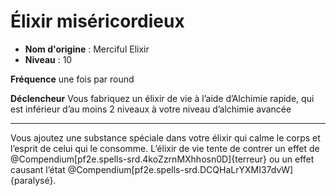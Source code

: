 # Élixir miséricordieux

 * **Nom d'origine** : Merciful Elixir
 * **Niveau** : 10


<p><strong>Fréquence</strong> une fois par round</p>
<p><strong>Déclencheur</strong> Vous fabriquez un élixir de vie à l’aide d’Alchimie rapide, qui est inférieur d’au moins 2 niveaux à votre niveau d’alchimie avancée</p>
<hr>
<p>Vous ajoutez une substance spéciale dans votre élixir qui calme le corps et l’esprit de celui qui le consomme. L’élixir de vie tente de contrer un effet de @Compendium[pf2e.spells-srd.4koZzrnMXhhosn0D]{terreur} ou un effet causant l’état @Compendium[pf2e.spells-srd.DCQHaLrYXMI37dvW]{paralysé}.</p>